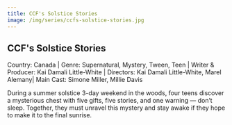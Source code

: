 ```yaml
---
title: CCF's Solstice Stories 
image: /img/series/ccfs-solstice-stories.jpg
---
```


## CCF's Solstice Stories
Country: Canada  | Genre: Supernatural, Mystery, Tween, Teen  | Writer & Producer: Kai Damali Little-White | Directors: Kai Damali Little-White, Marel Alemany| Main Cast: Simone Miller, Millie Davis

During a summer solstice 3-day weekend in the woods, four teens discover a mysterious chest with five gifts, five stories, and one warning — don’t sleep. Together, they must unravel this mystery and stay awake if they hope to make it to the final sunrise.
